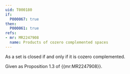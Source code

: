 ```yaml
---
uid: T000180
if:
  P000067: true
then:
  P000061: true
refs:
- mr: MR2247908
  name: Products of cozero complemented spaces
---
```


As a set is closed if and only if it is cozero complemented.

Given as Proposition 1.3 of {{mr:MR2247908}}.
